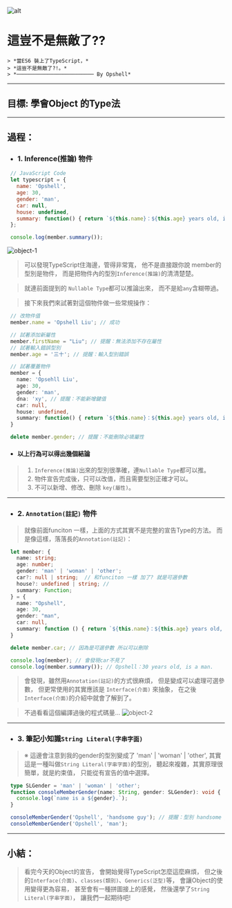 ![alt](https://)

# 這豈不是無敵了??
	> *當ES6 裝上了TypeScript，*
	> *這豈不是無敵了?!。*
	> *───────────────────────── By Opshell*

---
## 目標: 學會Object 的Type法

---
## 過程：
   - ### 1. Inference(推論) 物件
   ```javascript
    // JavaScript Code
    let typescript = {
      name: 'Opshell',
      age: 30,
      gender: 'man',
      car: null,
      house: undefined,
      summary: function() { return `${this.name}：${this.age} years old, is a ${this.name}.`; }
    };

    console.log(member.summary());
   ```
![object-1](https://)
   > 可以發現TypeScript住海邊，管得非常寬，
   > 他不是直接跟你說 member的型別是物件，
   > 而是把物件內的型別`Inference(推論)`的清清楚楚。

   > 就連前面提到的 `Nullable Type`都可以推論出來，
   > 而不是給`any`含糊帶過。

   > 接下來我們來試著對這個物件做一些常規操作：
   ```typescript
    // 改物件值
    member.name = 'Opshell Liu'; // 成功

    // 試著添加新屬性
    member.firstName = "Liu"; // 提醒：無法添加不存在屬性
    // 試著輸入錯誤型別
    member.age = '三十'; // 提醒：輸入型別錯誤

    // 試著覆蓋物件
    member = {
      name: 'Opsehll Liu',
      age: 30,
      gender: 'man',
      dna: 'xy', // 提醒：不能新增鍵值
      car: null,
      house: undefined,
      summary: function() { return `${this.name}：${this.age} years old, is a ${this.gender}.`; }
    }

    delete member.gender; // 提醒：不能刪除必填屬性
   ```
   - #### 以上行為可以得出幾個結論
   > 1. `Inference(推論)`出來的型別很準確，連`Nullable Type`都可以推。
   > 2. 物件宣告完成後，只可以改值，而且需要型別正確才可以。
   > 3. 不可以新增、修改、刪除 `key(屬性)`。

---
   - ### 2. `Annotation(註記)` 物件
   > 就像前面funciton 一樣，上面的方式其實不是完整的宣告Type的方法。
   > 而是像這樣，落落長的`Annotation(註記)`：
   ```typescript
    let member: {
      name: string;
      age: number;
      gender: 'man' | 'woman' | 'other';
      car?: null | string;  // 和funciton 一樣 加了? 就是可選參數
      house?: undefined | string; //
      summary: Function;
    } = {
      name: "Opshell",
      age: 30,
      gender: "man",
      car: null,
      summary: function () { return `${this.name}：${this.age} years old, is a ${this.gender}.`; }
    }

    delete member.car; // 因為是可選參數 所以可以刪除

    console.log(member); // 會發現car不見了
    console.log(member.summary()); // Opshell：30 years old, is a man.
   ```
   > 會發現，雖然用`Annotation(註記)`的方式很麻煩，
   > 但是變成可以處理可選參數，
   > 但更常使用的其實應該是 `Interface(介面)` 來抽象，
   > 在之後`Interface(介面)`的介紹中就會了解到了。

   > 不過看看這個編譯過後的程式碼量...
![object-2](https://)

---
   - ### 3. 筆記小知識`String Literal(字串字面)`
   > ※  這邊會注意到我的gender的型別變成了 'man' | 'woman' | 'other',
   >     其實這是一種叫做`String Literal(字串字面)`的型別，
   >     聽起來複雜，其實原理很簡單，就是約束值，
   >     只能從有宣告的值中選擇。
   ```typescript
    type SLGender = 'man' | 'woman' | 'other';
    function consoleMemberGender(name: String, gender: SLGender): void {
      console.log(`name is a ${gender}.`);
    }

    consoleMemberGender('Opshell', 'handsome guy'); // 提醒：型別 handsome guy 不可指派給 SLGender 型別的參數
    consoleMemberGender('Opshell', 'man');
   ```

---
## 小結：
   > 看完今天的Object的宣告，
   > 會開始覺得TypeScript怎麼這麼麻煩，
   > 但之後的`Interface(介面)`、`classes(類別)`、`Generics(泛型)`等，
   > 會讓Object的使用變得更為容易，
   > 甚至會有一種拼圖接上的感覺，
   > 然後還學了`String Literal(字串字面)`，
   > 讓我們一起期待吧!
